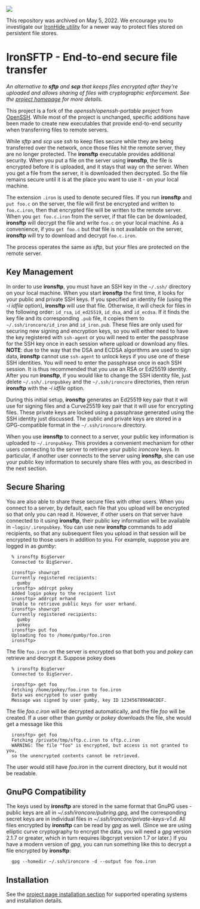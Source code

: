 ![][logo]

This repository was archived on May 5, 2022. We encourage you to investigate our [IronHide utility](https://github.com/IronCoreLabs/ironhide) for a newer way to protect files stored on persistent file stores.


# IronSFTP - End-to-end secure file transfer

_An alternative to **sftp** and **scp** that keeps files encrypted after they're uploaded and allows sharing of files with cryptographic enforcement. See the [project homepage][homepage] for more details._

This project is a fork of the *openssh/openssh-portable* project from [OpenSSH](http://openssh.com). While most of the project is unchanged, specific additions have been made to create new executables that provide end-to-end security when transferring files to remote servers.

While *sftp* and *scp* use *ssh* to keep files secure while they are being transferred over the network, once those files hit the remote server, they are no longer protected. The **ironsftp** executable provides additional security. When you put a file on the server using **ironsftp**, the file is encrypted before it is uploaded, and it stays that way on the server. When you get a file from the server, it is downloaded then decrypted. So the file remains secure until it is at the place you want to use it - on your local machine.

The extension `.iron` is used to denote secured files. If you run **ironsftp** and `put foo.c` on the server, the file will first be encrypted and written to `foo.c.iron`, then that encrypted file will be written to the remote server. When you `get foo.c.iron` from the server, if that file can be downloaded, **ironsftp** will decrypt the file and write `foo.c` on your local machine. As a convenience, if you `get foo.c` but that file is not available on the server, **ironsftp** will try to download and decrypt `foo.c.iron`.

The process operates the same as *sftp*, but your files are protected on the remote server.

## Key Management

In order to use **ironsftp**, you must have an SSH key in the `~/.ssh/` directory on your local machine. When you start **ironsftp** the first time, it looks for your public and private SSH keys. If you specified an identity file (using the _-i idfile_ option), **ironsftp** will use that file. Otherwise, it will check for files in the following order: `id_rsa`, `id_ed25519`, `id_dsa`, and `id_ecdsa`. If it finds the key file and its corresponding `.pub` file, it copies them to `~/.ssh/ironcore/id_iron` and `id_iron.pub`. These files are only used for securing new signing and encryption keys, so you will either need to have the key registered with `ssh-agent` or you will need to enter the passphrase for the SSH key once in each session where upload or download any files. **NOTE**: due to the way that the DSA and ECDSA algorithms are used to sign data, **ironsftp** cannot use `ssh-agent` to unlock keys if you use one of these SSH identities. You will need to enter the passphrase once in each SSH session. It is thus recommended that you use an RSA or Ed25519 identity. After you run **ironsftp**, if you would like to change the SSH identity file, just delete `~/.ssh/.ironpubkey` and the `~/.ssh/ironcore` directories, then rerun **ironsftp** with the _-i idfile_ option.

During this initial setup, **ironsftp** generates an Ed25519 key pair that it will use for signing files and a Curve25519 key pair that it will use for encrypting files. These private keys are locked using a passphrase generated using the SSH identity just discussed. The public and private keys are stored in a GPG-compatible format in the `~/.ssh/ironcore` directory.

When you use **ironsftp** to connect to a server, your public key information is uploaded to `~/.ironpubkey`. This provides a convenient mechanism for other users connecting to the server to retrieve your public *ironcore* keys. In particular, if another user connects to the server using **ironsftp**, she can use your public key information to securely share files with you, as described in the next section.

## Secure Sharing

You are also able to share these secure files with other users. When you connect to a server, by default, each file that you upload will be encrypted so that only you can read it. However, if other users on that server have connected to it using **ironsftp**, their public key information will be available in `~login/.ironpubkey`. You can use new **ironsftp** commands to add recipients, so that any subsequent files you upload in that session will be encrypted to those users in addition to you. For example, suppose you are logged in as *gumby*:
```
  % ironsftp BigServer
  Connected to BigServer.

  ironsftp> showrcpt
  Currently registered recipients:
    gumby
  ironsftp> addrcpt pokey
  Added login pokey to the recipient list
  ironsftp> addrcpt mrhand
  Unable to retrieve public keys for user mrhand.
  ironsftp> showrcpt
  Currently registered recipients:
    gumby
    pokey
  ironsftp> put foo
  Uploading foo to /home/gumby/foo.iron
  ironsftp>
```

The file `foo.iron` on the server is encrypted so that both you and *pokey* can retrieve and decrypt it. Suppose pokey does
```
  % ironsftp BigServer
  Connected to BigServer.

  ironsftp> get foo
  Fetching /home/pokey/foo.iron to foo.iron
  Data was encrypted to user gumby
  Message was signed by user gumby, key ID 1234567890ABCDEF.
```

The file *foo.c.iron* will be decrypted automatically, and the file *foo* will be created. If a user other than *gumby* or *pokey* downloads the file, she would get a message like this
```
  ironsftp> get foo
  Fetching /private/tmp/sftp.c.iron to sftp.c.iron
  WARNING: The file "foo" is encrypted, but access is not granted to you,
  so the unencrypted contents cannot be retrieved.
```

The user would still have *foo.iron* in the current directory, but it would not be readable.

## GnuPG Compatibility
The keys used by **ironsftp** are stored in the same format that GnuPG uses - public keys are all in *~/.ssh/ironcore/pubring.gpg*, and the corresponding secret keys are in individual files in *~/.ssh/ironcore/private-keys-v1.d*.  All files encrypted by **ironsftp** can be read by *gpg* as well. (Since we are using elliptic curve cryptography to encrypt the data, you will need a *gpg* version 2.1.7 or greater, which in turn requires libgcrypt version 1.7 or later.) If you have a modern version of *gpg*, you can run something like this to decrypt a file encrypted by **ironsftp**:
```
  gpg --homedir ~/.ssh/ironcore -d --output foo foo.iron
```

## Installation

See the [project page installation section][homepageinstall] for supported operating systems and installation details.

[logo]: https://ironcorelabs.com/img/products/ironsftp.png
[homepage]: https://ironcorelabs.com/products/ironsftp
[homepageinstall]: https://ironcorelabs.com/products/ironsftp#installation
